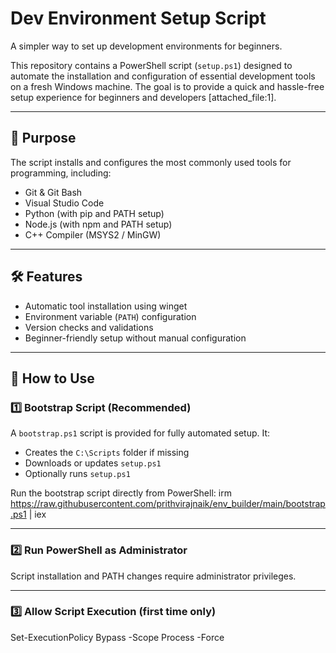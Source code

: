 # Dev Environment Setup Script

A simpler way to set up development environments for beginners.

This repository contains a PowerShell script (`setup.ps1`) designed to automate the installation and configuration of essential development tools on a fresh Windows machine. The goal is to provide a quick and hassle-free setup experience for beginners and developers [attached_file:1].

---

## 🚀 Purpose

The script installs and configures the most commonly used tools for programming, including:

- Git & Git Bash
- Visual Studio Code
- Python (with pip and PATH setup)
- Node.js (with npm and PATH setup)
- C++ Compiler (MSYS2 / MinGW)

---

## 🛠 Features

- Automatic tool installation using winget
- Environment variable (`PATH`) configuration
- Version checks and validations
- Beginner-friendly setup without manual configuration

---

## 📄 How to Use

### 1️⃣ Bootstrap Script (Recommended)

A `bootstrap.ps1` script is provided for fully automated setup. It:

- Creates the `C:\Scripts` folder if missing
- Downloads or updates `setup.ps1`
- Optionally runs `setup.ps1`

Run the bootstrap script directly from PowerShell:
irm https://raw.githubusercontent.com/prithvirajnaik/env_builder/main/bootstrap.ps1 | iex


---

### 2️⃣ Run PowerShell as Administrator

Script installation and PATH changes require administrator privileges.

---

### 3️⃣ Allow Script Execution (first time only)

Set-ExecutionPolicy Bypass -Scope Process -Force




